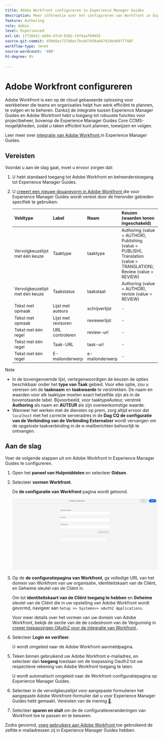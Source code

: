 ```yaml
---
title: Adobe Workfront configureren in Experience Manager Guides
description: Meer informatie over het configureren van Workfront in Experience Manager Guides
feature: Authoring
role: Admin
level: Experienced
exl-id: 1f72642c-e694-47cd-9182-f4f4aaf69655
source-git-commit: d5068ac73748ec7bc047450a947924b40977748f
workflow-type: tm+mt
source-wordcount: '480'
ht-degree: 0%

---
```


# Adobe Workfront configureren

Adobe Workfront is een op de cloud gebaseerde oplossing voor werkbeheer die teams en organisaties helpt hun werk efficiënt te plannen, te volgen en te beheren. Dankzij de integratie tussen Experience Manager Guides en Adobe Workfront hebt u toegang tot robuuste functies voor projectbeheer, bovenop de Experience Manager Guides Core CCMS-mogelijkheden, zodat u taken efficiënt kunt plannen, toewijzen en volgen.

Leer meer over [ integratie van Adobe Workfront ](../user-guide/workfront-integration.md) in Experience Manager Guides.

## Vereisten

Voordat u aan de slag gaat, moet u ervoor zorgen dat:

1. U hebt standaard toegang tot Adobe Workfront en beheerderstoegang tot Experience Manager Guides.
2. U [ creeert een nieuwe douanevorm in Adobe Workfront ](https://experienceleague.adobe.com/nl/docs/workfront/using/administration-and-setup/customize/custom-forms/design-a-form/design-a-form) die voor Experience Manager Guides wordt vereist door de hieronder gebieden specifiek te gebruiken:

   | Veldtype | Label | Naam | Keuzen (waarden tonen ingeschakeld) |
   |------------|------|------|-------------------------------|
   | Vervolgkeuzelijst met één keuze | Taaktype | taaktype | Authoring (value = AUTHOR), Publishing (value = PUBLISH), Translation (value = TRANSLATION), Review (value = REVIEW) |
   | Vervolgkeuzelijst met één keuze | Taakstatus | taakstaat | Authoring (value = AUTHOR), revisie (value = REVIEW) |
   | Tekst met opmaak | Lijst met auteurs | schrijverlijst | - |
   | Tekst met opmaak | Lijst met revisoren | reviewerlijst | - |
   | Tekst met één regel | URL controleren | review-url | - |
   | Tekst met één regel | Taak-URL | task-url | - |
   | Tekst met één regel | E-mailonderwerp | e-mailonderwerp | - |

>[!NOTE]
>
> * In de bovengenoemde lijst, vertegenwoordigen de keuzen de opties beschikbaar onder het **type van Taak** gebied. Voor elke optie, zou u vereisen om de **taaknaam** en **taakwaarde** te verstrekken. De naam en waarden voor elk taaktype moeten exact hetzelfde zijn als in de bovenstaande tabel. Bijvoorbeeld, voor taaktypeAuteur, verstrek **Authoring** als naam en **AUTEUR** als zijn overeenkomstige waarde.
> * Wanneer het werken met de diensten op prem, zorg altijd ervoor dat `localhost` met het correcte serveradres in de **Dag CQ de configuratie van de Verbinding van de Verbinding Externalzer** wordt vervangen om de opgeloste taakverbinding in de e-mailberichten behoorlijk te ontvangen.

## Aan de slag

Voer de volgende stappen uit om Adobe Workfront in Experience Manager Guides te configureren.

1. Open het **paneel van Hulpmiddelen** en selecteer **Gidsen**.
2. Selecteer **vormen Workfront**.

   De **de configuratie van Workfront** pagina wordt getoond.

   ![](assets/configure-workfront-page.png)

3. Op de **de configuratiepagina van Workfront**, ga volledige URL van het domein van Workfront van uw organisatie, identiteitskaart van de Cliënt, en Geheime sleutel van de Cliënt in.

   Om tot **identiteitskaart van de Cliënt toegang te hebben** en **Geheime** sleutel van de Cliënt die in uw opstelling van Adobe Workfront wordt gevormd, navigeer aan `Setup >> Systems>> oAuth2 Applications`.

   Voor meer details over het vormen van uw domein van Adobe Workfront, bekijk de sectie van de de codestroom van de Vergunning in [ creeer toepassingen OAuth2 voor de integratie van Workfront ](https://experienceleague.adobe.com/nl/docs/workfront/using/administration-and-setup/configure-integrations/create-oauth-application#create-an-oauth2-application-using-user-credentials-authorization-code-flow).

4. Selecteer **Login en verifieer**.

   U wordt omgeleid naar de Adobe Workfront-aanmeldpagina.
5. Teken binnen gebruikend uw Adobe Workfront e-mailadres, en selecteer dan **toegang** toestaan om de toepassing Oauth2 tot uw respectieve rekening van Adobe Workfront toegang te laten.

   U wordt automatisch omgeleid naar de Workfront-configuratiepagina op Experience Manager Guides.

6. Selecteer in de vervolgkeuzelijst voor aangepaste formulieren het aangepaste Adobe Workfront-formulier dat u voor Experience Manager Guides hebt gemaakt. Vereisten van de mening [&#128279;](#prerequisites).
7. Selecteer **sparen en sluit** om de de configuratieveranderingen van Workfront toe te passen en te bewaren.

Zodra gevormd, [ voeg gebruikers aan Adobe Workfront ](https://experienceleague.adobe.com/nl/docs/workfront/using/administration-and-setup/add-users/create-manage-users/add-users) toe gebruikend de zelfde e-mailadressen zij in Experience Manager Guides hebben.
